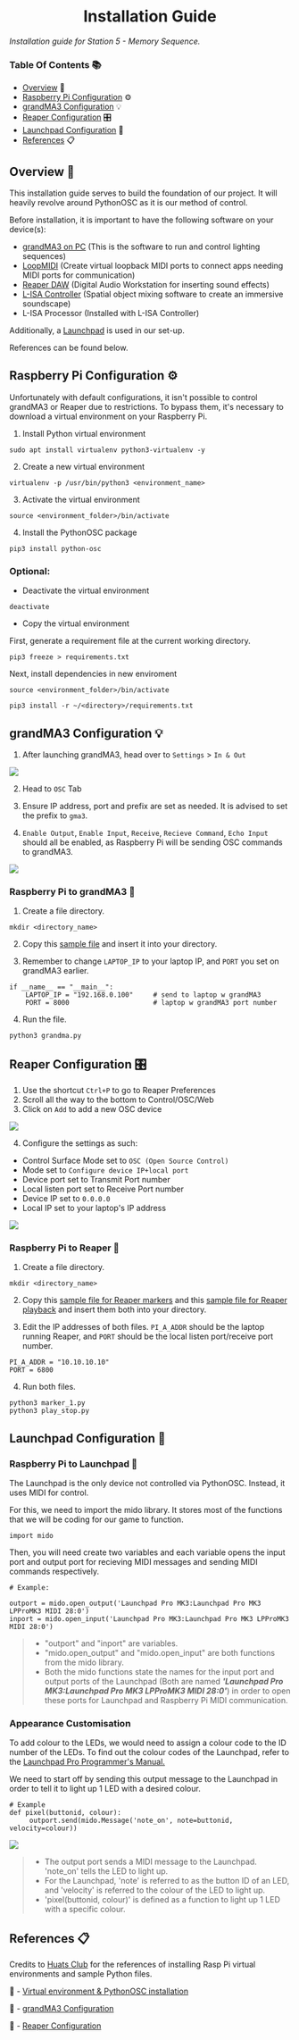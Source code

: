 <h1 align="center">
  Installation Guide
</h1>

<p align="center">

 <i align="center">Installation guide for Station 5 - Memory Sequence. </i>
</p>

### Table Of Contents 📚

- [Overview](#overview) 📃
- [Raspberry Pi Configuration](#rasp-pi) ⚙️
- [grandMA3 Configuration](#grandma3) 💡
- [Reaper Configuration](#reaper) 🎛️
- [Launchpad Configuration](#launchpad) 📱
- [References](#references) 📋

## <a id="overview"> Overview 📃</a>

This installation guide serves to build the foundation of our project. It will heavily revolve around PythonOSC as it is our method of control.

Before installation, it is important to have the following software on your device(s):

- [grandMA3 on PC](https://www.malighting.com/downloads/products/grandma3/) (This is the software to run and control lighting sequences)
- [LoopMIDI](https://www.tobias-erichsen.de/software/loopmidi.html) (Create virtual loopback MIDI ports to connect apps needing MIDI ports for communication)
- [Reaper DAW](https://www.reaper.fm/download.php) (Digital Audio Workstation for inserting sound effects)
- [L-ISA Controller](https://www.l-acoustics.com/products/l-isa-studio/) (Spatial object mixing software to create an immersive soundscape)
- L-ISA Processor (Installed with L-ISA Controller)

Additionally, a [Launchpad](https://novationmusic.com/search.php?search_query=launchpad) is used in our set-up.

References can be found below.

## <a id="rasp-pi"> Raspberry Pi Configuration ⚙️</a>

Unfortunately with default configurations, it isn't possible to control grandMA3 or Reaper due to restrictions. To bypass them, it's necessary to download a virtual environment on your Raspberry Pi.

1) Install Python virtual environment

```
sudo apt install virtualenv python3-virtualenv -y
```

2) Create a new virtual environment

```
virtualenv -p /usr/bin/python3 <environment_name>
```

3) Activate the virtual environment

```
source <environment_folder>/bin/activate
```

4) Install the PythonOSC package

```
pip3 install python-osc
```

### Optional:

- Deactivate the virtual environment

```
deactivate
```

- Copy the virtual environment

First, generate a requirement file at the current working directory.

```
pip3 freeze > requirements.txt
```

Next, install dependencies in new enviroment

```
source <environment_folder>/bin/activate
```

```
pip3 install -r ~/<directory>/requirements.txt
```
## <a id="grandma3"> grandMA3 Configuration 💡</a>

1) After launching grandMA3, head over to `Settings` > `In & Out`

![](installation_assets/GrandMA3_Step1.png)

2) Head to `OSC` Tab

3) Ensure IP address, port and prefix are set as needed. It is advised to set the prefix to `gma3`.

4) `Enable Output`, `Enable Input`, `Receive`, `Recieve Command`, `Echo Input` should all be enabled, as Raspberry Pi will be sending OSC commands to grandMA3.

![](installation_assets/GrandMA3_Step2to4.png)

### Raspberry Pi to grandMA3 🔗
1) Create a file directory.
```
mkdir <directory_name>
```

2) Copy this [sample file](https://github.com/huats-club/oscstarterkit/tree/main/tutorial5/grandma.py) and insert it into your directory.

3) Remember to change `LAPTOP_IP` to your laptop IP, and ```PORT``` you set on grandMA3 earlier.

```
if __name__ == "__main__":
    LAPTOP_IP = "192.168.0.100"		# send to laptop w grandMA3
    PORT = 8000                     # laptop w grandMA3 port number
```
4) Run the file.
```
python3 grandma.py
```

## <a id="reaper">Reaper Configuration 🎛️</a>

1) Use the shortcut `Ctrl+P` to go to Reaper Preferences 
2) Scroll all the way to the bottom to Control/OSC/Web
3) Click on `Add` to add a new OSC device 

![](installation_assets/Reaper_Step2to3.png)

4) Configure the settings as such:

- Control Surface Mode set to `OSC (Open Source Control)`
- Mode set to `Configure device IP+local port`
- Device port set to Transmit Port number
- Local listen port set to Receive Port number
- Device IP set to `0.0.0.0`
- Local IP set to your laptop's IP address

![](installation_assets/Reaper_Step4.png)

### Raspberry Pi to Reaper 🔗

1) Create a file directory.
```
mkdir <directory_name>
```

2) Copy this [sample file for Reaper markers](https://github.com/huats-club/oscstarterkit/tree/main/tutorial8/marker_1.py) and this [sample file for Reaper playback](https://github.com/huats-club/oscstarterkit/tree/main/tutorial8/play_stop.py) and insert them both into your directory.

3) Edit the IP addresses of both files. `PI_A_ADDR` should be the laptop running Reaper, and ```PORT``` should be the local listen port/receive port number.

```
PI_A_ADDR = "10.10.10.10"
PORT = 6800
```

4) Run both files.

```
python3 marker_1.py
python3 play_stop.py
```

## <a id="launchpad">Launchpad Configuration 📱</a>

### Raspberry Pi to Launchpad 🔗

The Launchpad is the only device not controlled via PythonOSC. Instead, it uses MIDI for control.

For this, we need to import the mido library. It stores most of the functions that we will be coding for our game to function.
```
import mido
```

Then, you will need create two variables and each variable opens the input port and output port for recieving MIDI messages and sending MIDI commands respectively.

```
# Example:

outport = mido.open_output('Launchpad Pro MK3:Launchpad Pro MK3 LPProMK3 MIDI 28:0')
inport = mido.open_input('Launchpad Pro MK3:Launchpad Pro MK3 LPProMK3 MIDI 28:0')
```
>  - "outport" and "inport" are variables.
>  - "mido.open_output" and "mido.open_input" are both functions from the mido library.
> - Both the mido functions state the names for the input port and output ports of the Launchpad (Both are named ***'Launchpad Pro MK3:Launchpad Pro MK3 LPProMK3 MIDI 28:0'***) in order to open these ports for Launchpad and Raspberry Pi MIDI communication.

### Appearance Customisation
To add colour to the LEDs, we would need to assign a colour code to the ID number of the LEDs. To find out the colour codes of the Launchpad, refer to the [Launchpad Pro Programmer's Manual.]((https://fael-downloads-prod.focusrite.com/customer/prod/s3fs-public/downloads/LPP3_prog_ref_guide_200415.pdf))

We need to start off by sending this output message to the Launchpad in order to tell it to light up 1 LED with a desired colour.
```
# Example 
def pixel(buttonid, colour):
     outport.send(mido.Message('note_on', note=buttonid, velocity=colour))
```
![](installation_assets/buttonids.png)

> - The output port sends a MIDI message to the Launchpad.  'note_on' tells the LED to light up.
> - For the Launchpad, 'note' is referred to as the button ID of an LED, and 'velocity' is referred to the colour of the LED to light up.
> - 'pixel(buttonid, colour)' is defined as a function to light up 1 LED with a specific colour.

## <a id="references">References 📋</a>
Credits to [Huats Club](https://github.com/huats-club) for the references of installing Rasp Pi virtual environments and sample Python files. 

🔗 - [Virtual environment & PythonOSC installation](https://github.com/huats-club/mts_sensor_cookbook/blob/main/0.%20virtual_environment/venv.md)

🔗 - [grandMA3 Configuration](https://github.com/huats-club/oscstarterkit/tree/main/tutorial5)

🔗 - [Reaper Configuration](https://github.com/huats-club/oscstarterkit/tree/main/tutorial8)
